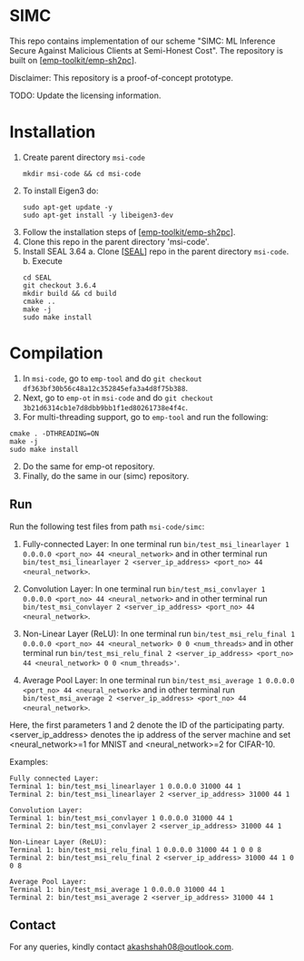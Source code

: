 # SIMC
This repo contains implementation of our scheme "SIMC: ML Inference Secure Against Malicious Clients at Semi-Honest Cost". The repository is built on \[[emp-toolkit/emp-sh2pc](https://github.com/emp-toolkit/emp-sh2pc)\].    

Disclaimer: This repository is a proof-of-concept prototype. 

TODO: Update the licensing information.

# Installation
1. Create parent directory `msi-code`
   ```
   mkdir msi-code && cd msi-code
   ```
2. To install Eigen3 do:
   ```
   sudo apt-get update -y
   sudo apt-get install -y libeigen3-dev
   ```
3. Follow the installation steps of \[[emp-toolkit/emp-sh2pc](https://github.com/emp-toolkit/emp-sh2pc)\].
4. Clone this repo in the parent directory 'msi-code'.
5. Install SEAL 3.64 
   a. Clone \[[SEAL](https://github.com/microsoft/SEAL.git)\] repo in the parent directory `msi-code`.
   b. Execute 
   ```
   cd SEAL
   git checkout 3.6.4
   mkdir build && cd build
   cmake ..
   make -j
   sudo make install
   ```

# Compilation
1. In `msi-code`, go to `emp-tool` and do `git checkout df363bf30b56c48a12c352845efa3a4d8f75b388`.
2. Next, go to `emp-ot` in `msi-code` and do `git checkout 3b21d6314cb1e7d8dbb9bb1f1ed80261738e4f4c`.
3. For multi-threading support, go to `emp-tool` and run the following:
```
cmake . -DTHREADING=ON
make -j
sudo make install
```
2. Do the same for emp-ot repository.
3. Finally, do the same in our (simc) repository.

## Run
Run the following test files from path `msi-code/simc`:
1. Fully-connected Layer: In one terminal run `bin/test_msi_linearlayer 1 0.0.0.0 <port_no> 44 <neural_network>` and in other terminal run `bin/test_msi_linearlayer 2 <server_ip_address> <port_no> 44 <neural_network>`. 

2. Convolution Layer: In one terminal run `bin/test_msi_convlayer 1 0.0.0.0 <port_no> 44 <neural_network>` and in other terminal run `bin/test_msi_convlayer 2 <server_ip_address> <port_no> 44 <neural_network>`.

3. Non-Linear Layer (ReLU): In one terminal run `bin/test_msi_relu_final 1 0.0.0.0 <port_no> 44 <neural_network> 0 0 <num_threads>` and in other terminal run `bin/test_msi_relu_final 2 <server_ip_address> <port_no> 44 <neural_network> 0 0 <num_threads>'`.

4. Average Pool Layer: In one terminal run `bin/test_msi_average 1 0.0.0.0 <port_no> 44 <neural_network>` and in other terminal run `bin/test_msi_average 2 <server_ip_address> <port_no> 44 <neural_network>`.

Here, the first parameters 1 and 2 denote the ID of the participating party. <server_ip_address> denotes the ip address of the server machine and set <neural_network>=1 for MNIST and <neural_network>=2 for CIFAR-10.

Examples:
```
Fully connected Layer:
Terminal 1: bin/test_msi_linearlayer 1 0.0.0.0 31000 44 1
Terminal 2: bin/test_msi_linearlayer 2 <server_ip_address> 31000 44 1

Convolution Layer:
Terminal 1: bin/test_msi_convlayer 1 0.0.0.0 31000 44 1
Terminal 2: bin/test_msi_convlayer 2 <server_ip_address> 31000 44 1

Non-Linear Layer (ReLU):
Terminal 1: bin/test_msi_relu_final 1 0.0.0.0 31000 44 1 0 0 8
Terminal 2: bin/test_msi_relu_final 2 <server_ip_address> 31000 44 1 0 0 8

Average Pool Layer:
Terminal 1: bin/test_msi_average 1 0.0.0.0 31000 44 1
Terminal 2: bin/test_msi_average 2 <server_ip_address> 31000 44 1
```

## Contact
For any queries, kindly contact akashshah08@outlook.com.

